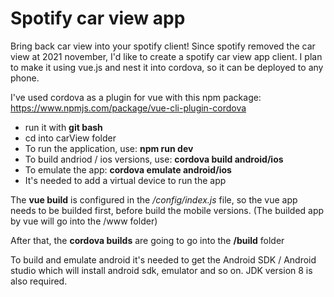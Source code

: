 # Spotify car view app
Bring back car view into your spotify client!
Since spotify removed the car view at 2021 november, I'd like to create a spotify car view app client. I plan to make it using vue.js and nest it into cordova, so it can be deployed to any phone.


I've used cordova as a plugin for vue with this npm package:
https://www.npmjs.com/package/vue-cli-plugin-cordova

- run it with **git bash**
- cd into carView folder
- To run the application, use: **npm run dev**
- To build andriod / ios versions, use: **cordova build android/ios**
- To emulate the app: **cordova emulate android/ios**
- It's needed to add a virtual device to run the app

The **vue build** is configured in the _/config/index.js_ file, so the vue app needs to be builded first, before build the mobile versions. (The builded app by vue will go into the /www folder)

After that, the **cordova builds** are going to go into the **/build** folder

To build and emulate android it's needed to get the Android SDK / Android studio which will install android sdk, emulator and so on. JDK version 8 is also required.